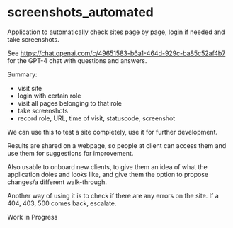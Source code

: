 # screenshots_automated
Application to automatically check sites page by page, login if needed and take screenshots.

See https://chat.openai.com/c/49651583-b6a1-464d-929c-ba85c52af4b7 for the GPT-4 chat with questions and answers.

Summary:
- visit site
- login with certain role
- visit all pages belonging to that role
- take screenshots
- record role, URL, time of visit, statuscode, screenshot

We can use this to test a site completely, use it for further development.

Results are shared on a webpage, so people at client can access them and use them for suggestions for improvement.

Also usable to onboard new clients, to give them an idea of what the application doies and looks like, and give them the option to propose changes/a different walk-through.

Another way of using it is to check if there are any errors on the site. If a 404, 403, 500 comes back, escalate.

Work in Progress
